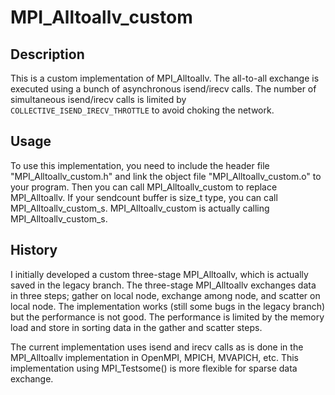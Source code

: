 # MPI_Alltoallv_custom

## Description
This is a custom implementation of MPI_Alltoallv. The all-to-all exchange is executed using a bunch of asynchronous isend/irecv calls. The number of simultaneous isend/irecv calls is limited by `COLLECTIVE_ISEND_IRECV_THROTTLE` to avoid choking the network. 

## Usage
To use this implementation, you need to include the header file "MPI_Alltoallv_custom.h" and link the object file "MPI_Alltoallv_custom.o" to your program. Then you can call MPI_Alltoallv_custom to replace MPI_Alltoallv.
If your sendcount buffer is size_t type, you can call MPI_Alltoallv_custom_s. MPI_Alltoallv_custom is actually calling MPI_Alltoallv_custom_s. 

## History
I initially developed a custom three-stage MPI_Alltoallv, which is actually saved in the legacy branch. The three-stage MPI_Alltoallv exchanges data in three steps; gather on local node, exchange among node, and scatter on local node. The implementation works (still some bugs in the legacy branch) but the performance is not good. The performance is limited by the memory load and store in sorting data in the gather and scatter steps. 

The current implementation uses isend and irecv calls as is done in the MPI_Alltoallv implementation in OpenMPI, MPICH, MVAPICH, etc. This implementation using MPI_Testsome() is more flexible for sparse data exchange.
